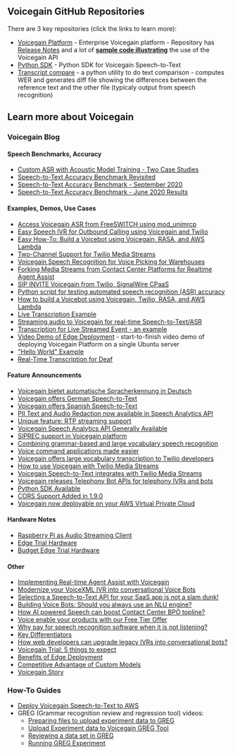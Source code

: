 ## Voicegain GitHub Repositories

There are 3 key repositories (click the links to learn more):
* [Voicegain Platform](https://voicegain.github.io/platform/) - Enterprise Voicegain platform - Repository has [Release Notes](https://github.com/voicegain/platform/releases) and a lot of **[sample code illustrating](https://github.com/voicegain/platform/tree/master/examples)** the use of the Voicegain API
* [Python SDK](https://voicegain.github.io/python-sdk/) - Python SDK for Voicegain Speech-to-Text 
* [Transcript compare](https://voicegain.github.io/transcription-compare) - a python utility to do text comparison - computes WER and generates diff file showing the differences between the reference text and the other file (typicaly output from speech recognition)

## Learn more about Voicegain

### Voicegain Blog

#### Speech Benchmarks, Accuracy

* [Custom ASR with Acoustic Model Training - Two Case Studies](https://www.voicegain.ai/post/improved-accuracy-from-acoustic-model-training-two-case-studies)
* [Speech-to-Text Accuracy Benchmark Revisited](https://www.voicegain.ai/post/speech-to-text-accuracy-benchmark-revisited)
* [Speech-to-Text Accuracy Benchmark - September 2020](https://www.voicegain.ai/post/speech-to-text-accuracy-benchmark-september-2020)
* [Speech-to-Text Accuracy Benchmark - June 2020 Results](https://www.voicegain.ai/post/speech-to-text-accuracy-benchmark-june-2020-results)

#### Examples, Demos, Use Cases
* [Access Voicegain ASR from FreeSWITCH using mod_unimrcp](https://www.voicegain.ai/post/voicegain-asr-from-freeswitch-using-mod_unimrcp)
* [Easy Speech IVR for Outbound Calling using Voicegain and Twilio](https://www.voicegain.ai/post/easy-speech-ivr-for-outbound-calling-using-voicegain)
* [Easy How-To: Build a Voicebot using Voicegain, RASA, and AWS Lambda](https://www.voicegain.ai/post/easy-how-to-build-a-voicebot-using-voicegain-rasa-and-aws-lambda)
* [Two-Channel Support for Twilio Media Streams](https://www.voicegain.ai/post/two-channel-support-for-twilio-media-streams)
* [Voicegain Speech Recognition for Voice Picking for Warehouses](https://www.voicegain.ai/post/voicegain-speech-recognition-for-voice-picking)
* [Forking Media Streams from Contact Center Platforms for Realtime Agent Assist](https://www.voicegain.ai/post/real-time-streaming-options-for-telephony-uc-platforms)
* [SIP INVITE Voicegain from Twilio, SignalWire CPaaS](https://www.voicegain.ai/post/sip-invite-voicegain-from-twilio-signalwire-cpaas)
* [Python script for testing automated speech recognition (ASR) accuracy](https://www.voicegain.ai/post/python-script-for-testing-speech-recognition-accuracy)
* [How to build a Voicebot using Voicegain, Twilio, RASA, and AWS Lambda](https://www.voicegain.ai/post/how-to-build-a-voicebot-using-voicegain-twilio-rasa-and-aws-lambda)
* [Live Transcription Example](https://www.voicegain.ai/post/live-transcription-example)
* [Streaming audio to Voicegain for real-time Speech-to-Text/ASR](https://www.voicegain.ai/post/streaming-real-time-audio-to-voicegain-speech-to-text)
* [Transcription for Live Streamed Event - an example](https://www.voicegain.ai/post/transcription-for-live-streamed-event-an-example)
* [Video Demo of Edge Deployment](https://www.voicegain.ai/post/video-demo-of-edge-deployment) - start-to-finish video demo of deploying Voicegain Platform on a single Ubuntu server  
* ["Hello World" Example](https://www.voicegain.ai/post/hello-world-example)
* [Real-Time Transcription for Deaf](https://www.voicegain.ai/post/real-time-transcription-for-deaf)

#### Feature Announcements

* [Voicegain bietet automatische Spracherkennung in Deutsch](https://www.voicegain.ai/post/voicegain-bietet-automatische-spracherkennung-in-deutsch)
* [Voicegain offers German Speech-to-Text](https://www.voicegain.ai/post/voicegain-offers-german-speech-to-text)
* [Voicegain offers Spanish Speech-to-Text](https://www.voicegain.ai/post/voicegain-now-offers-spanish-speech-to-text)
* [PII Text and Audio Redaction now available in Speech Analytics API](https://www.voicegain.ai/post/pii-text-and-audio-redaction-now-available-in-speech-analytics-api)
* [Unique feature: RTP streaming support](https://www.voicegain.ai/post/unique-feature-rtp-streaming-support)
* [Voicegain Speech Analytics API Generally Available](https://www.voicegain.ai/post/voicegain-speech-analytics-api-generally-available)
* [SIPREC support in Voicegain platform](https://www.voicegain.ai/post/siprec-support-in-voicegain-platform)
* [Combining grammar-based and large vocabulary speech recognition](https://www.voicegain.ai/post/combining-grammar-based-and-large-vocabulary-speech-recognition)
* [Voice command applications made easier](https://www.voicegain.ai/post/voice-command-applications-made-easier)
* [Voicegain offers large vocabulary transcription to Twilio developers](https://www.voicegain.ai/post/voicegain-speech-to-text-supports-twiml-gather-like-functionality)
* [How to use Voicegain with Twilio Media Streams](https://www.voicegain.ai/post/how-to-use-voicegain-with-twilio-media-streams)
* [Voicegain Speech-to-Text integrates with Twilio Media Streams](https://www.voicegain.ai/post/announcing-twilio-twiml-connect-stream-support)
* [Voicegain releases Telephony Bot APIs for telephony IVRs and bots](https://www.voicegain.ai/post/rtc-callback-api-released)
* [Python SDK Available](https://www.voicegain.ai/post/python-sdk-available)
* [CORS Support Added in 1.9.0](https://www.voicegain.ai/post/cors-support-added-in-1-9-0)
* [Voicegain now deployable on your AWS Virtual Private Cloud](https://www.voicegain.ai/post/voicegain-now-deployable-on-your-aws-vpc)

#### Hardware Notes
* [Raspberry Pi as Audio Streaming Client](https://www.voicegain.ai/post/raspberry-pi-as-audio-streaming-client)
* [Edge Trial Hardware](https://www.voicegain.ai/post/edge-trial-hardware)
* [Budget Edge Trial Hardware](https://www.voicegain.ai/post/budget-edge-trial-hardware)

#### Other
* [Implementing Real-time Agent Assist with Voicegain](https://www.voicegain.ai/post/implementing-real-time-agent-assist-with-voicegain)
* [Modernize your VoiceXML IVR into conversational Voice Bots](https://www.voicegain.ai/post/modernize-your-ivr)
* [Selecting a Speech-to-Text API for your SaaS app is not a slam dunk!](https://www.voicegain.ai/post/selecting-the-right-speech-to-text-api)
* [Building Voice Bots: Should you always use an NLU engine?](https://www.voicegain.ai/post/building-voice-bots-should-you-always-use-an-nlu-engine)
* [How AI powered Speech can boost Contact Center BPO topline?](https://www.voicegain.ai/post/how-ai-powered-speech-can-boost-the-top-line-of-contact-center-bpos)
* [Voice enable your products with our Free Tier Offer](https://www.voicegain.ai/post/voice-enable-your-products-with-our-free-tier-offer)
* [Why pay for speech recognition software when it is not listening?](https://www.voicegain.ai/post/why-pay-for-speech-recognition-when-it-is-not-listening)
* [Key Differentiators](https://www.voicegain.ai/post/key-differentiators)
* [How web developers can upgrade legacy IVRs into conversational bots?](https://www.voicegain.ai/post/how-web-developers-can-refactor-legacy-ivrs-into-conversational-bots)
* [Voicegain Trial: 5 things to expect](https://www.voicegain.ai/post/voicegain-trial-5-things-to-expect)
* [Benefits of Edge Deployment](https://www.voicegain.ai/post/benefits-of-edge-deployment)
* [Competitive Advantage of Custom Models](https://www.voicegain.ai/post/competitive-advantage-of-custom-models)
* [Voicegain Story](https://www.voicegain.ai/post/voicegain-story)

### How-To Guides

* [Deploy Voicegain Speech-to-Text to AWS](https://voicegain.github.io/platform/how-to/deploy-voicegain-into-aws.html)
* GREG (Grammar recognition review and regression tool) videos:
  * [Preparing files to upload experiment data to GREG](https://www.youtube.com/watch?v=um6lOE2q0rY)
  * [Upload Experiment data to Voicegain GREG Tool](https://www.youtube.com/watch?v=KFylkRbPg2k)
  * [Reviewing a data set in GREG](https://www.youtube.com/watch?v=YwYHCyBnLkk)
  * [Running GREG Experiment](https://www.youtube.com/watch?v=IW03htgp2EQ)
